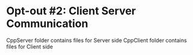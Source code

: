 # Opt-out #2: Client Server Communication

CppServer folder contains files for Server side
CppClient folder contains files for Client side
